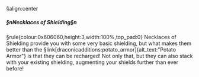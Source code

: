 §align:center
##### §nNecklaces of Shielding§n

§rule{colour:0x606060,height:3,width:100%,top_pad:0}
Necklaces of Shielding provide you with some very basic shielding, but what makes them better than the §link[draconicadditions:potato_armor]{alt_text:"Potato Armor"} is that they can be recharged!  Not only that, but they can also stack with your existing shielding, augmenting your shields further than ever before!